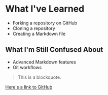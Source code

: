 # What I've Learned
- Forking a repository on GitHub
- Cloning a repository
- Creating a Markdown file

## What I'm Still Confused About
- Advanced Markdown features
- Git workflows


> This is a blockquote.

[Here's a link to GitHub](https://github.com/)
